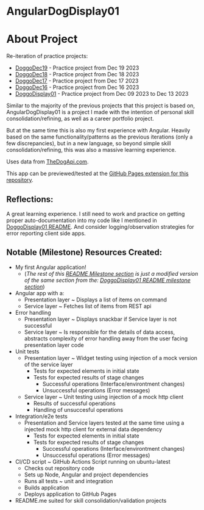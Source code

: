 # AngularDogDisplay01
# About Project
Re-iteration of practice projects:
 - [DoggoDec19](https://github.com/mittons/doggoDec19) - Practice project from Dec 19 2023
 - [DoggoDec18](https://github.com/mittons/doggoDec18) - Practice project from Dec 18 2023
 - [DoggoDec17](https://github.com/mittons/doggoDec17) - Practice project from Dec 17 2023
 - [DoggoDec16](https://github.com/mittons/doggoDec16) - Practice project from Dec 16 2023
 - [DoggoDisplay01](https://github.com/mittons/doggoDisplay01) - Practice project from Dec 09 2023 to Dec 13 2023

Similar to the majority of the previous projects that this project is based on, AngularDogDisplay01 is a project I made with the intention of personal skill consolidation/refining, as well as a career portfolio project.

But at the same time this is also my first experience with Angular. Heavily based on the same functionality/patterns as the previous iterations (only a few discrepancies), but in a new language, so beyond simple skill consolidation/refining, this was also a massive learning experience.

Uses data from [TheDogApi.com](https://thedogapi.com/).

This app can be previewed/tested at the [GitHub Pages extension for this repository](https://mittons.github.io/AngularDogDisplay01/).

## Reflections:
A great learning experience. I still need to work and practice on getting proper auto-documentation into my code like I mentioned in [DoggoDisplay01 README](https://github.com/mittons/doggoDisplay01#reflections). And consider logging/observation strategies for error reporting client side apps.

## Notable (Milestone) Resources Created:
- My first Angular application!
    - (*The rest of this [README Milestone section](#notable-milestone-resources-creatednotable) is just a modified version of the same section from the: [DoggoDisplay01 README milestone section](https://github.com/mittons/doggoDisplay01#notable-milestone-resources-created)*)
- Angular app with a:
  - Presentation layer ~ Displays a list of items on command
  - Service layer ~ Fetches list of items from REST api
- Error handling
  - Presentation layer ~ Displays snackbar if Service layer is not successful
  - Service layer ~ Is responsible for the details of data access, abstracts complexity of error handling away from the user facing presentation layer code
- Unit tests
  - Presentation layer ~ Widget testing using injection of a mock version of the service layer
    - Tests for expected elements in initial state
    - Tests for expected results of stage changes
        - Successful operations (Interface/environtment changes)
        - Unsuccessful operations (Error messages)
  - Service layer ~ Unit testing using injection of a mock http client
    - Results of successful operations
    - Handling of unsuccesful operations
- Integration/e2e tests
  - Presentation and Service layers tested at the same time using a injected mock http client for external data dependency
    - Tests for expected elements in initial state
    - Tests for expected results of stage changes
        - Successful operations (Interface/environtment changes)
        - Unsuccessful operations (Error messages)
- CI/CD script ~ GitHub Actions Script running on ubuntu-latest
  - Checks out repository code
  - Sets up Node, Angular and project dependencies
  - Runs all tests ~ unit and integration
  - Builds application
  - Deploys application to GitHub Pages
- README.me suited for skill consolidation/validation projects
